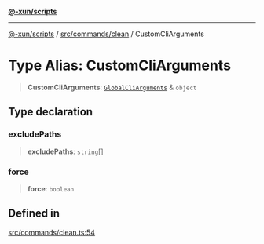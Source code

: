 [**@-xun/scripts**](../../../../README.md)

***

[@-xun/scripts](../../../../README.md) / [src/commands/clean](../README.md) / CustomCliArguments

# Type Alias: CustomCliArguments

> **CustomCliArguments**: [`GlobalCliArguments`](../../../configure/type-aliases/GlobalCliArguments.md) & `object`

## Type declaration

### excludePaths

> **excludePaths**: `string`[]

### force

> **force**: `boolean`

## Defined in

[src/commands/clean.ts:54](https://github.com/Xunnamius/xscripts/blob/28c221bb8a859e69003ba2447e3f5763dc92a0ec/src/commands/clean.ts#L54)
